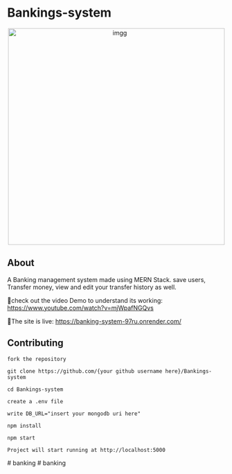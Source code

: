 # Bankings-system

<p align="center">
<img width="500" alt="imgg" src="https://user-images.githubusercontent.com/91942072/227325954-07d4c03f-9d9c-4331-8c7e-68df8bdda48a.PNG">

</p>




## About
A Banking management system made using MERN Stack. save users, Transfer money, view and edit your transfer history as well.

🎥check out the video Demo to understand its working: https://www.youtube.com/watch?v=mjWpafNGQvs

🚀The site is live: https://banking-system-97ru.onrender.com/

## Contributing
`fork the repository`

```
git clone https://github.com/{your github username here}/Bankings-system
```
```
cd Bankings-system
```

`create a .env file`

`write DB_URL="insert your mongodb uri here"`

```
npm install
```

```
npm start
```

`Project will start running at http://localhost:5000`


#   b a n k i n g  
 #   b a n k i n g  
 